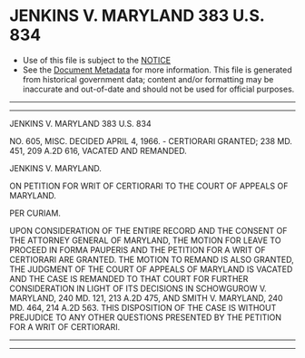 ---
---

# JENKINS V. MARYLAND 383 U.S. 834

* Use of this file is subject to the [NOTICE](https://github.com/publicdocs/notice/blob/master/NOTICE)
* See the [Document Metadata](../../../) for more information.
  This file is generated from historical government data; content and/or formatting may be inaccurate and out-of-date and should not be used for official purposes.

----------
----------

JENKINS V. MARYLAND 383 U.S. 834

NO. 605, MISC.  DECIDED APRIL 4, 1966.  - CERTIORARI GRANTED; 238 MD. 451, 209 A.2D 616, VACATED AND REMANDED.

JENKINS V. MARYLAND.

ON PETITION FOR WRIT OF CERTIORARI TO THE COURT OF APPEALS OF MARYLAND.

PER CURIAM.

UPON CONSIDERATION OF THE ENTIRE RECORD AND THE CONSENT OF THE ATTORNEY GENERAL OF MARYLAND, THE MOTION FOR LEAVE TO PROCEED IN FORMA PAUPERIS AND THE PETITION FOR A WRIT OF CERTIORARI ARE GRANTED.   THE MOTION TO REMAND IS ALSO GRANTED, THE JUDGMENT OF THE COURT OF APPEALS OF MARYLAND IS VACATED AND THE CASE IS REMANDED TO THAT COURT FOR FURTHER CONSIDERATION IN LIGHT OF ITS DECISIONS IN SCHOWGUROW V. MARYLAND, 240 MD. 121, 213 A.2D 475, AND SMITH V. MARYLAND, 240 MD. 464, 214 A.2D 563.  THIS DISPOSITION OF THE CASE IS WITHOUT PREJUDICE TO ANY OTHER QUESTIONS PRESENTED BY THE PETITION FOR A WRIT OF CERTIORARI.


----------
----------

